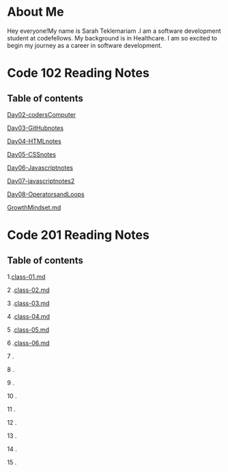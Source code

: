 # About Me

Hey everyone!My name is Sarah Teklemariam .I am a software development student at codefellows. My background is in Healthcare. I am so excited to begin my journey as a career in software development. 

# Code 102 Reading Notes

## Table of contents

<!-- [Day02-codersComputer](https://sarahtek.github.io/reading-notes/codersComputer) -->
[Day02-codersComputer](./Day02-codersComputer.md)

[Day03-GitHubnotes](./Day03-GitHubnotes)

[Day04-HTMLnotes](./Day04-HTMLnotes.md)

[Day05-CSSnotes](./Day05-CSSnotes.md)

[Day06-Javascriptnotes](./Day05-JavascriptNotes.md)

[Day07-javascriptnotes2](./Day07-javascript.md)

[Day08-OperatorsandLoops](./Day08-OperatorsandLoops.md)

[GrowthMindset.md](./GrowthMindset.md)



# Code 201 Reading Notes

## Table of contents


1.[class-01.md](./class-01.md)

2 .[class-02.md](./class-02.md)

3 .[class-03.md](./class-03.md)

4 .[class-04.md](./class-04.md)

5 .[class-05.md](./class-05.md)

6 .[class-06.md](./class-06.md)

7 .

8 .

9 .

10 .

11 .

12 .

13 .

14 .

15 .
